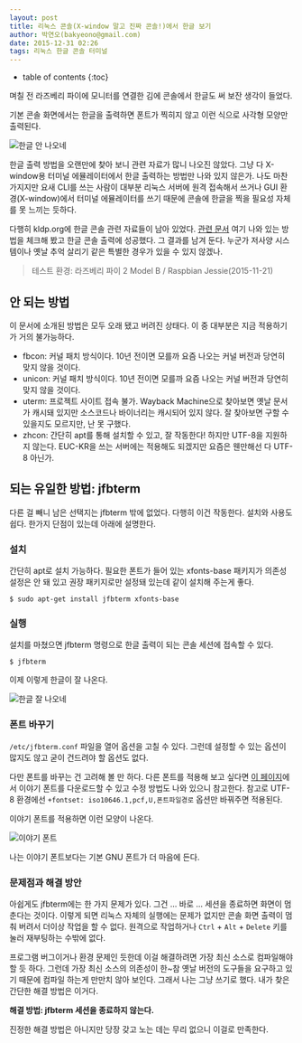 ```yaml
---
layout: post
title: 리눅스 콘솔(X-window 말고 진짜 콘솔!)에서 한글 보기
author: 박연오(bakyeono@gmail.com)
date: 2015-12-31 02:26
tags: 리눅스 한글 콘솔 터미널
---
```

* table of contents
{:toc}

며칠 전 라즈베리 파이에 모니터를 연결한 김에 콘솔에서 한글도 써 보잔 생각이 들었다.

기본 콘솔 화면에서는 한글을 출력하면 폰트가 찍히지 않고 이런 식으로 사각형 모양만 출력된다.

![한글 안 나오네](http://bakyeono.net/img/linux-hangul-console-1.jpg)

한글 출력 방법을 오랜만에 찾아 보니 관련 자료가 많니 나오진 않았다. 그냥 다 X-window용 터미널 에뮬레이터에서 한글 출력하는 방법만 나와 있지 않은가. 나도 마찬가지지만 요새 CLI를 쓰는 사람이 대부분 리눅스 서버에 원격 접속해서 쓰거나 GUI 환경(X-window)에서 터미널 에뮬레이터를 쓰기 때문에 콘솔에 한글을 찍을 필요성 자체를 못 느끼는 듯하다.

다행히 kldp.org에 한글 콘솔 관련 자료들이 남아 있었다. [관련 문서](https://wiki.kldp.org/wiki.php/HangulConsole) 여기 나와 있는 방법을 체크해 봤고 한글 콘솔 출력에 성공했다. 그 결과를 남겨 둔다. 누군가 저사양 시스템이나 옛날 추억 살리기 같은 특별한 경우가 있을 수 있지 않겠나.

> 테스트 환경: 라즈베리 파이 2 Model B / Raspbian Jessie(2015-11-21)

## 안 되는 방법

이 문서에 소개된 방법은 모두 오래 됐고 버려진 상태다. 이 중 대부분은 지금 적용하기가 거의 불가능하다.

* fbcon: 커널 패치 방식이다. 10년 전이면 모를까 요즘 나오는 커널 버전과 당연히 맞지 않을 것이다.
* unicon: 커널 패치 방식이다. 10년 전이면 모를까 요즘 나오는 커널 버전과 당연히 맞지 않을 것이다.
* uterm: 프로젝트 사이트 접속 불가. Wayback Machine으로 찾아보면 옛날 문서가 캐시돼 있지만 소스코드나 바이너리는 캐시되어 있지 않다. 잘 찾아보면 구할 수 있을지도 모르지만, 난 못 구했다.
* zhcon: 간단히 apt를 통해 설치할 수 있고, 잘 작동한다! 하지만 UTF-8을 지원하지 않는다. EUC-KR을 쓰는 서버에는 적용해도 되겠지만 요즘은 웬만해선 다 UTF-8 아닌가.

## 되는 유일한 방법: jfbterm

다른 걸 빼니 남은 선택지는 jfbterm 밖에 없었다. 다행히 이건 작동한다. 설치와 사용도 쉽다. 한가지 단점이 있는데 아래에 설명한다.

### 설치

간단히 apt로 설치 가능하다. 필요한 폰트가 들어 있는 xfonts-base 패키지가 의존성 설정은 안 돼 있고 권장 패키지로만 설정돼 있는데 같이 설치해 주는게 좋다.

    $ sudo apt-get install jfbterm xfonts-base

### 실행

설치를 마쳤으면 jfbterm 명령으로 한글 출력이 되는 콘솔 세션에 접속할 수 있다.

    $ jfbterm

이제 이렇게 한글이 잘 나온다.

![한글 잘 나오네](http://bakyeono.net/img/linux-hangul-console-2.jpg)

### 폰트 바꾸기

`/etc/jfbterm.conf` 파일을 열어 옵션을 고칠 수 있다. 그런데 설정할 수 있는 옵션이 많지도 않고 굳이 건드려야 할 옵션도 없다.

다만 폰트를 바꾸는 건 고려해 볼 만 하다. 다른 폰트를 적용해 보고 싶다면 [이 페이지](http://kldp.net/projects/hangul-jfbterm/download/note/757)에서 이야기 폰트를 다운로드할 수 있고 수정 방법도 나와 있으니 참고한다. 참고로 UTF-8 환경에선 `+fontset: iso10646.1,pcf,U,폰트파일경로` 옵션만 바꿔주면 적용된다.

이야기 폰트를 적용하면 이런 모양이 나온다.

![이야기 폰트](http://bakyeono.net/img/linux-hangul-console-3.jpg)

나는 이야기 폰트보다는 기본 GNU 폰트가 더 마음에 든다.

### 문제점과 해결 방안

아쉽게도 jfbterm에는 한 가지 문제가 있다. 그건 ... 바로 ... 세션을 종료하면 화면이 멈춘다는 것이다. 이렇게 되면 리눅스 자체의 실행에는 문제가 없지만 콘솔 화면 출력이 멈춰 버려서 더이상 작업을 할 수 없다. 원격으로 작업하거나 `Ctrl` + `Alt` + `Delete` 키를 눌러 재부팅하는 수밖에 없다.

프로그램 버그이거나 환경 문제인 듯한데 이걸 해결하려면 가장 최신 소스로 컴파일해야 할 듯 하다. 그런데 가장 최신 소스의 의존성이 한~참 옛날 버전의 도구들을 요구하고 있기 때문에 컴파일 하는게 만만치 않아 보인다. 그래서 나는 그냥 쓰기로 했다. 내가 찾은 간단한 해결 방법은 이거다.

**해결 방법: jfbterm 세션을 종료하지 않는다.**

진정한 해결 방법은 아니지만 당장 갖고 노는 데는 무리 없으니 이걸로 만족한다.


